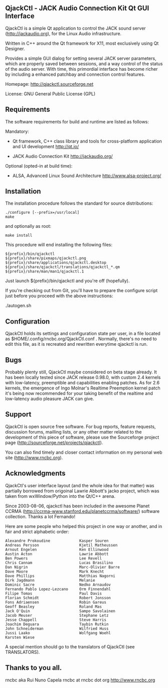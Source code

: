 QjackCtl - JACK Audio Connection Kit Qt GUI Interface
-----------------------------------------------------

QjackCtl is a simple Qt application to control the JACK sound server
(http://jackaudio.org), for the Linux Audio infrastructure.

Written in C++ around the Qt framework for X11, most exclusively using
Qt Designer.

Provides a simple GUI dialog for setting several JACK server parameters,
which are properly saved between sessions, and a way control of the
status of the audio server. With time, this primordial interface has
become richer by including a enhanced patchbay and connection control
features.

Homepage: http://qjackctl.sourceforge.net

License: GNU General Public License (GPL)


Requirements
------------

The software requirements for build and runtime are listed as follows:

  Mandatory:

  - Qt framework, C++ class library and tools for
        cross-platform application and UI development
        http://qt.io/

  - JACK Audio Connection Kit
        http://jackaudio.org/

  Optional (opted-in at build time):

  - ALSA, Advanced Linux Sound Architecture
        http://www.alsa-project.org/


Installation
------------

The installation procedure follows the standard for source distributions:

    ./configure [--prefix=/usr/local]
    make

and optionally as root:

    make install

This procedure will end installing the following files:

    ${prefix}/bin/qjackctl
    ${prefix}/share/pixmaps/qjackctl.png
    ${prefix}/share/applications/qjackctl.desktop
    ${prefix}/share/qjackctl/translations/qjackctl_*.qm
    ${prefix}/share/man/man1/qjackctl.1

Just launch ${prefix}/bin/qjackctl and you're off (hopefully).

If you're checking out from Git, you'll have to prepare the
configure script just before you proceed with the above instructions:

   ./autogen.sh


Configuration
-------------

QjackCtl holds its settings and configuration state per user, in a file
located as $HOME/.config/rncbc.org/QjackCtl.conf . Normally, there's no
need to edit this file, as it is recreated and rewritten everytime
qjackctl is run.


Bugs
----

Probably plenty still, QjackCtl maybe considered on beta stage already.
It has been locally tested since JACK release 0.98.0, with custom 2.4
kernels with low-latency, preemptible and capabilities enabling patches.
As for 2.6 kernels, the emergence of Ingo Molnar's Realtime Preemption
kernel patch it's being now recommended for your taking benefit of the
realtime and low-latency audio pleasure JACK can give.


Support
-------

QjackCtl is open source free software. For bug reports, feature
requests, discussion forums, mailling lists, or any other matter
related to the development of this piece of software, please use the
Sourceforge project page (http://sourceforge.net/projects/qjackctl).

You can also find timely and closer contact information on my personal
web site (http://www.rncbc.org).


Acknowledgments
---------------

QjackCtl's user interface layout (and the whole idea for that matter)
was partially borrowed from origoinal Lawrie Abbott's jacko project,
which was taken from wxWindow/Python into the Qt/C++ arena.

Since 2003-08-06, qjackctl has been included in the awesome Planet CCRMA
(http://ccrma-www.stanford.edu/planetccrma/software/) software collection.
Thanks a lot Fernando!

Here are some people who helped this project in one way or another,
and in fair and strict alphabetic order:

    Alexandre Prokoudine             Kasper Souren
    Andreas Persson                  Kjetil Matheussen
    Arnout Engelen                   Ken Ellinwood
    Austin Acton                     Lawrie Abbott
    Ben Powers                       Lee Revell
    Chris Cannam                     Lucas Brasilino
    Dan Nigrin                       Marc-Olivier Barre
    Dave Moore                       Mark Knecht
    Dave Phillips                    Matthias Nagorni
    Dirk Jagdmann                    Melanie
    Dominic Sacre                    Nedko Arnaudov
    Fernando Pablo Lopez-Lezcano     Orm Finnendahl
    Filipe Tomas                     Paul Davis
    Florian Schmidt                  Robert Jonsson
    Fons Adriaensen                  Robin Gareus
    Geoff Beasley                    Roland Mas
    Jack O'Quin                      Sampo Savolainen
    Jacob Meuser                     Stephane Letz
    Jesse Chappell                   Steve Harris
    Joachim Deguara                  Taybin Rutkin
    John Schneiderman                Wilfried Huss
    Jussi Laako                      Wolfgang Woehl
    Karsten Wiese

A special mention should go to the translators of QjackCtl (see TRANSLATORS).

Thanks to you all.
--
rncbc aka Rui Nuno Capela
rncbc at rncbc dot org
http://www.rncbc.org
